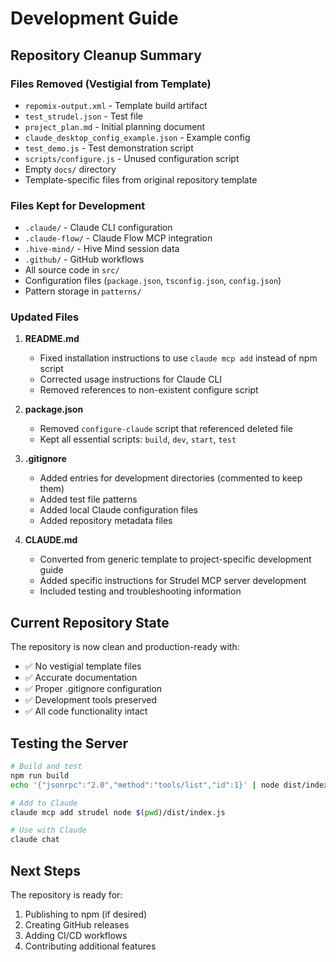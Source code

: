 # Development Guide

## Repository Cleanup Summary

### Files Removed (Vestigial from Template)
- `repomix-output.xml` - Template build artifact
- `test_strudel.json` - Test file
- `project_plan.md` - Initial planning document
- `claude_desktop_config_example.json` - Example config
- `test_demo.js` - Test demonstration script
- `scripts/configure.js` - Unused configuration script
- Empty `docs/` directory
- Template-specific files from original repository template

### Files Kept for Development
- `.claude/` - Claude CLI configuration
- `.claude-flow/` - Claude Flow MCP integration
- `.hive-mind/` - Hive Mind session data
- `.github/` - GitHub workflows
- All source code in `src/`
- Configuration files (`package.json`, `tsconfig.json`, `config.json`)
- Pattern storage in `patterns/`

### Updated Files
1. **README.md**
   - Fixed installation instructions to use `claude mcp add` instead of npm script
   - Corrected usage instructions for Claude CLI
   - Removed references to non-existent configure script

2. **package.json**
   - Removed `configure-claude` script that referenced deleted file
   - Kept all essential scripts: `build`, `dev`, `start`, `test`

3. **.gitignore**
   - Added entries for development directories (commented to keep them)
   - Added test file patterns
   - Added local Claude configuration files
   - Added repository metadata files

4. **CLAUDE.md**
   - Converted from generic template to project-specific development guide
   - Added specific instructions for Strudel MCP server development
   - Included testing and troubleshooting information

## Current Repository State

The repository is now clean and production-ready with:
- ✅ No vestigial template files
- ✅ Accurate documentation
- ✅ Proper .gitignore configuration
- ✅ Development tools preserved
- ✅ All code functionality intact

## Testing the Server

```bash
# Build and test
npm run build
echo '{"jsonrpc":"2.0","method":"tools/list","id":1}' | node dist/index.js

# Add to Claude
claude mcp add strudel node $(pwd)/dist/index.js

# Use with Claude
claude chat
```

## Next Steps

The repository is ready for:
1. Publishing to npm (if desired)
2. Creating GitHub releases
3. Adding CI/CD workflows
4. Contributing additional features